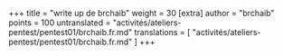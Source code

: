 +++
title = "write up de brchaib"
weight = 30
[extra]
author = "brchaib"
points = 100
untranslated = "activités/ateliers-pentest/pentest01/brchaib.fr.md"
translations = [
    "activités/ateliers-pentest/pentest01/brchaib.fr.md"
]
+++
